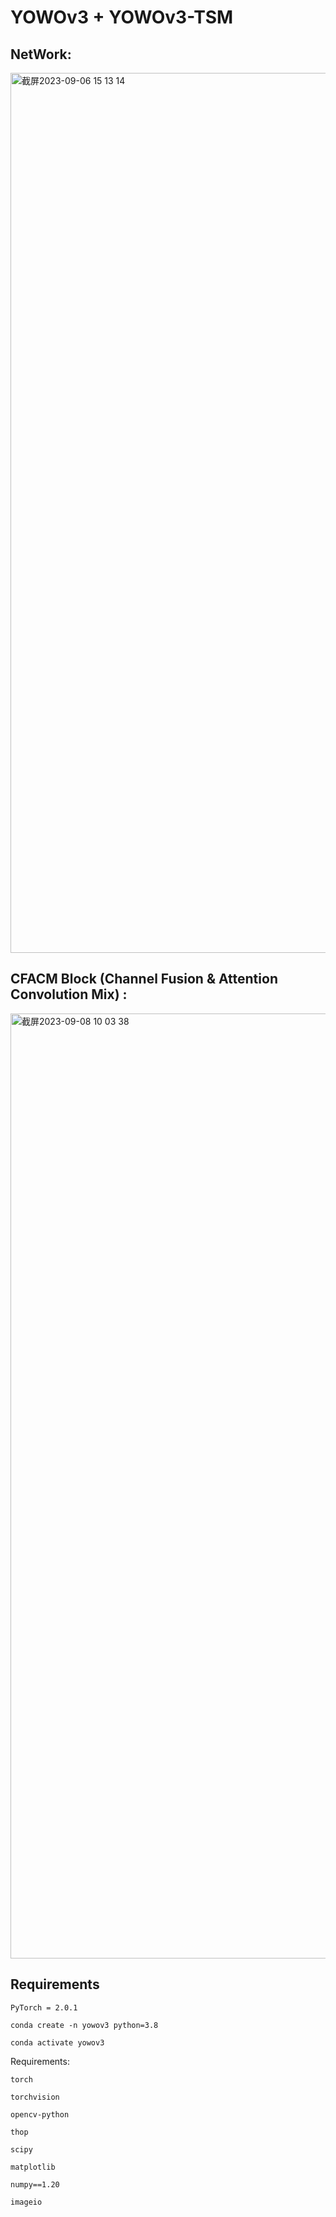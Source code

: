 # YOWOv3 + YOWOv3-TSM

## NetWork:

<img width="1408" alt="截屏2023-09-06 15 13 14" src="https://github.com/anlee798/STAD_LZ_Code/assets/57471688/1166c3cf-1acc-40b7-90bf-b42702d04d85">


## CFACM Block (Channel Fusion & Attention Convolution Mix) :
<img width="1512" alt="截屏2023-09-08 10 03 38" src="https://github.com/anlee798/STAD_LZ_Code/assets/57471688/00ed17f8-e036-430b-80fd-0814f86ce80a">

## Requirements

```
PyTorch = 2.0.1

conda create -n yowov3 python=3.8

conda activate yowov3
```

Requirements:

```
torch

torchvision

opencv-python

thop

scipy

matplotlib

numpy==1.20

imageio
```

